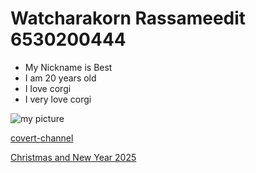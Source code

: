 # Watcharakorn Rassameedit 6530200444

- My Nickname is Best
- I am 20 years old
- I love corgi
- I very love corgi

![my picture](./img/S__58916922.jpg)

[covert-channel](covert-channel.md)

[Christmas and New Year 2025](e-card.md)
